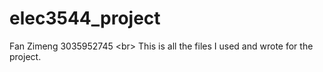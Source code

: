 # elec3544_project
Fan Zimeng 3035952745 <br\>
This is all the files I used and wrote for the project.
